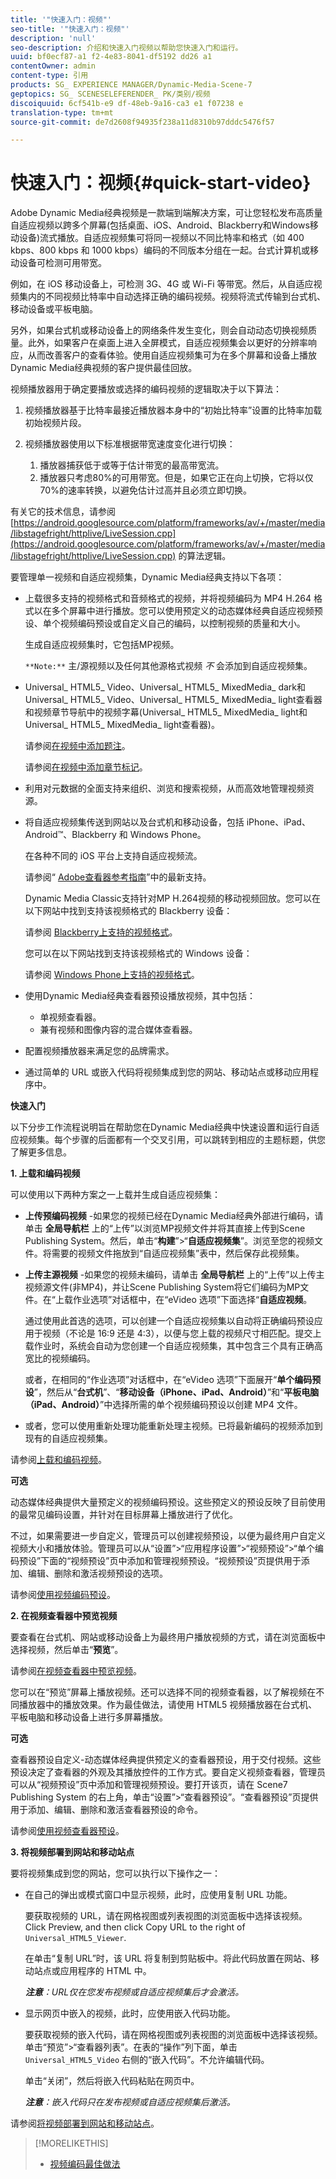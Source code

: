 ```yaml
---
title: '"快速入门：视频"'
seo-title: '"快速入门：视频"'
description: 'null'
seo-description: 介绍和快速入门视频以帮助您快速入门和运行。
uuid: bf0ecf87-a1 f2-4e83-8041-df5192 dd26 a1
contentOwner: admin
content-type: 引用
products: SG_ EXPERIENCE MANAGER/Dynamic-Media-Scene-7
geptopics: SG_ SCENESELEFERENDER_ PK/类别/视频
discoiquuid: 6cf541b-e9 df-48eb-9a16-ca3 e1 f07238 e
translation-type: tm+mt
source-git-commit: de7d2608f94935f238a11d8310b97dddc5476f57

---
```



# 快速入门：视频{#quick-start-video}

Adobe Dynamic Media经典视频是一款端到端解决方案，可让您轻松发布高质量自适应视频以跨多个屏幕(包括桌面、iOS、Android、Blackberry和Windows移动设备)流式播放。自适应视频集可将同一视频以不同比特率和格式（如 400 kbps、800 kbps 和 1000 kbps）编码的不同版本分组在一起。台式计算机或移动设备可检测可用带宽。

例如，在 iOS 移动设备上，可检测 3G、4G 或 Wi-Fi 等带宽。然后，从自适应视频集内的不同视频比特率中自动选择正确的编码视频。视频将流式传输到台式机、移动设备或平板电脑。

另外，如果台式机或移动设备上的网络条件发生变化，则会自动动态切换视频质量。此外，如果客户在桌面上进入全屏模式，自适应视频集会以更好的分辨率响应，从而改善客户的查看体验。使用自适应视频集可为在多个屏幕和设备上播放Dynamic Media经典视频的客户提供最佳回放。

视频播放器用于确定要播放或选择的编码视频的逻辑取决于以下算法：

1. 视频播放器基于比特率最接近播放器本身中的“初始比特率”设置的比特率加载初始视频片段。
1. 视频播放器使用以下标准根据带宽速度变化进行切换：

   1. 播放器捕获低于或等于估计带宽的最高带宽流。
   1. 播放器只考虑80%的可用带宽。但是，如果它正在向上切换，它将以仅70%的速率转换，以避免估计过高并且必须立即切换。

有关它的技术信息，请参阅 [https://android.googlesource.com/platform/frameworks/av/+/master/media/libstagefright/httplive/LiveSession.cpp](https://android.googlesource.com/platform/frameworks/av/+/master/media/libstagefright/httplive/LiveSession.cpp) 的算法逻辑。

要管理单一视频和自适应视频集，Dynamic Media经典支持以下各项：

* 上载很多支持的视频格式和音频格式的视频，并将视频编码为 MP4 H.264 格式以在多个屏幕中进行播放。您可以使用预定义的动态媒体经典自适应视频预设、单个视频编码预设或自定义自己的编码，以控制视频的质量和大小。

   生成自适应视频集时，它包括MP视频。

   `**Note:**` 主/源视频以及任何其他源格式视频 *不* 会添加到自适应视频集。

* Universal_ HTML5_ Video、Universal_ HTML5_ MixedMedia_ dark和Universal_ HTML5_ Video、Universal_ HTML5_ MixedMedia_ light查看器和视频章节导航中的视频字幕(Universal_ HTML5_ MixedMedia_ light和Universal_ HTML5_ MixedMedia_ light查看器)。

   请参阅[在视频中添加题注](adding-captions-video.md)。

   请参阅[在视频中添加章节标记](adding-chapter-markers-video.md)。

* 利用对元数据的全面支持来组织、浏览和搜索视频，从而高效地管理视频资源。
* 将自适应视频集传送到网站以及台式机和移动设备，包括 iPhone、iPad、Android™、Blackberry 和 Windows Phone。

   在各种不同的 iOS 平台上支持自适应视频流。

   请参阅“ [Adobe查看器参考指南](https://marketing.adobe.com/resources/help/en_US/s7/viewers_ref/)”中的最新支持。

   Dynamic Media Classic支持针对MP H.264视频的移动视频回放。您可以在以下网站中找到支持该视频格式的 Blackberry 设备：

   请参阅 [Blackberry上支持的视频格式](https://support.blackberry.com/kb/articleDetail?ArticleNumber=000005482)。

   您可以在以下网站找到支持该视频格式的 Windows 设备：

   请参阅 [Windows Phone上支持的视频格式](https://msdn.microsoft.com/en-us/library/ff462087(v=vs.92).aspx)。

* 使用Dynamic Media经典查看器预设播放视频，其中包括：

   * 单视频查看器。
   * 兼有视频和图像内容的混合媒体查看器。

* 配置视频播放器来满足您的品牌需求。
* 通过简单的 URL 或嵌入代码将视频集成到您的网站、移动站点或移动应用程序中。

**快速入门**

以下分步工作流程说明旨在帮助您在Dynamic Media经典中快速设置和运行自适应视频集。每个步骤的后面都有一个交叉引用，可以跳转到相应的主题标题，供您了解更多信息。

**1. 上载和编码视频**

可以使用以下两种方案之一上载并生成自适应视频集：

* **上传预编码视频** -如果您的视频已经在Dynamic Media经典外部进行编码，请单击 **全局导航栏** 上的“上传”以浏览MP视频文件并将其直接上传到Scene Publishing System。然后，单击“**构建**”&gt;“**自适应视频集**”。浏览至您的视频文件。将需要的视频文件拖放到“自适应视频集”表中，然后保存此视频集。
* **上传主源视频** -如果您的视频未编码，请单击 **全局导航栏** 上的“上传”以上传主视频源文件(非MP4)，并让Scene Publishing System将它们编码为MP文件。在“上载作业选项”对话框中，在“eVideo 选项”下面选择“**自适应视频**。

   通过使用此首选的选项，可以创建一个自适应视频集以自动将正确编码预设应用于视频（不论是 16:9 还是 4:3），以便与您上载的视频尺寸相匹配。提交上载作业时，系统会自动为您创建一个自适应视频集，其中包含三个具有正确高宽比的视频编码。

   或者，在相同的“作业选项”对话框中，在“eVideo 选项”下面展开“**单个编码预设**”，然后从“**台式机**”、“**移动设备（iPhone、iPad、Android）**”和“**平板电脑（iPad、Android）**”中选择所需的单个视频编码预设以创建 MP4 文件。

* 或者，您可以使用重新处理功能重新处理主视频。已将最新编码的视频添加到现有的自适应视频集。

请参阅[上载和编码视频](uploading-encoding-videos.md#uploading_and_encoding_videos)。

**可选**

动态媒体经典提供大量预定义的视频编码预设。这些预定义的预设反映了目前使用的最常见编码设置，并针对在目标屏幕上播放进行了优化。

不过，如果需要进一步自定义，管理员可以创建视频预设，以便为最终用户自定义视频大小和播放体验。管理员可以从“设置”&gt;“应用程序设置”&gt;“视频预设”&gt;“单个编码预设”下面的“视频预设”页中添加和管理视频预设。“视频预设”页提供用于添加、编辑、删除和激活视频预设的选项。

请参阅[使用视频编码预设](uploading-encoding-videos.md#working_with_video_encoding_presets)。

**2. 在视频查看器中预览视频**

要查看在台式机、网站或移动设备上为最终用户播放视频的方式，请在浏览面板中选择视频，然后单击“**预览**”。

请参阅[在视频查看器中预览视频](previewing-videos-video-viewer.md#previewing_videos_in_a_video_viewer)。

您可以在“预览”屏幕上播放视频。还可以选择不同的视频查看器，以了解视频在不同播放器中的播放效果。作为最佳做法，请使用 HTML5 视频播放器在台式机、平板电脑和移动设备上进行多屏幕播放。

**可选**

查看器预设自定义-动态媒体经典提供预定义的查看器预设，用于交付视频。这些预设决定了查看器的外观及其播放控件的工作方式。要自定义视频查看器，管理员可以从“视频预设”页中添加和管理视频预设。要打开该页，请在 Scene7 Publishing System 的右上角，单击“设置”&gt;“查看器预设”。“查看器预设”页提供用于添加、编辑、删除和激活查看器预设的命令。

请参阅[使用视频查看器预设](previewing-videos-video-viewer.md#working_with_video_viewer_presets)。

**3. 将视频部署到网站和移动站点**

要将视频集成到您的网站，您可以执行以下操作之一：

* 在自己的弹出或模式窗口中显示视频，此时，应使用复制 URL 功能。

   要获取视频的 URL，请在网格视图或列表视图的浏览面板中选择该视频。Click Preview, and then click Copy URL to the right of `Universal_HTML5_Viewer`.

   在单击“复制 URL”时，该 URL 将复制到剪贴板中。将此代码放置在网站、移动站点或应用程序的 HTML 中。

   ***注意**：URL仅在您发布视频或自适应视频集后才会激活。*

* 显示网页中嵌入的视频，此时，应使用嵌入代码功能。

   要获取视频的嵌入代码，请在网格视图或列表视图的浏览面板中选择该视频。单击“预览”&gt;“查看器列表”。在表的“操作”列下面，单击 `Universal_HTML5_Video` 右侧的“嵌入代码”。不允许编辑代码。

   单击“关闭”，然后将嵌入代码粘贴在网页中。

   ***注意**：嵌入代码只在发布视频或自适应视频集后激活。*

请参阅[将视频部署到网站和移动站点](deploying-video-websites-mobile-sites.md#deploying_video_to_your_websites_and_mobile_sites)。

>[!MORELIKETHIS]
>
>* [视频编码最佳做法](uploading-encoding-videos.md#best_practices_for_video_encoding)

